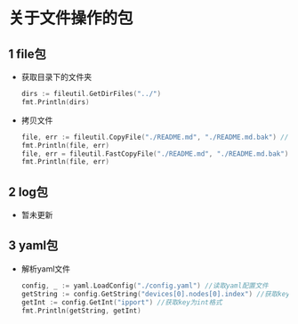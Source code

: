 # 关于文件操作的包

## 1 file包
- 获取目录下的文件夹
    ```go
    dirs := fileutil.GetDirFiles("../")
    fmt.Println(dirs)
    ```
- 拷贝文件
    ```go
    file, err := fileutil.CopyFile("./README.md", "./README.md.bak") //全量拷贝
	fmt.Println(file, err)
    file, err = fileutil.FastCopyFile("./README.md", "./README.md.bak") //缓冲池边读边拷贝
	fmt.Println(file, err)
    ```

## 2 log包
- 暂未更新

## 3 yaml包
- 解析yaml文件
    ```go
    config, _ := yaml.LoadConfig("./config.yaml") //读取yaml配置文件
    getString := config.GetString("devices[0].nodes[0].index") //获取key为string格式
    getInt := config.GetInt("ipport") //获取key为int格式
    fmt.Println(getString, getInt)
    ```